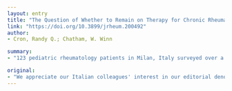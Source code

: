 ```yaml
---
layout: entry
title: "The Question of Whether to Remain on Therapy for Chronic Rheumatic Diseases in the Setting of the Covid-19 Pandemic"
link: "https://doi.org/10.3899/jrheum.200492"
author:
- Cron, Randy Q.; Chatham, W. Winn

summary:
- "123 pediatric rheumatology patients in Milan, Italy surveyed over a 7-week period from February 25 through April 14, 2020. None of the 123 patients on background biological disease modifying anti-rheumatic drug therapies had either confirmed or suspected Covid-19 (2). We appreciate our Italian colleagues' interest in our editorial denoting the role of the covid-19 panemic. It is encouraging that none of the patients on bDMARD therapies in Italy had either confirm or suspected."

original:
- "We appreciate our Italian colleagues' interest in our editorial denoting the rheumatologist's role in helping to diagnose and treat cytokine storm syndrome (CSS) in the setting of the Covid-19 panemic (1). It is encouraging that none of the 123 pediatric rheumatology patients (primarily juvenile idiopathic arthritis) on background biological disease modifying anti-rheumatic drug (bDMARD) therapies in Milan, Italy surveyed over a 7-week period from February 25 through April 14, 2020 (during which time Covid-19 was hyper-endemic there) had either confirmed or suspected Covid-19 (2)."
---
```


